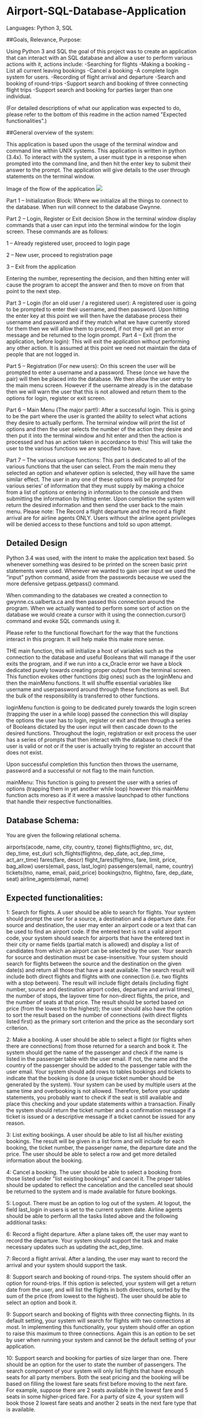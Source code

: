 # Airport-SQL-Database-Application

Languages: Python 3, SQL

##Goals, Relevance, Purpose:

Using Python 3 and SQL the goal of this project was to create an application that can interact with an SQL database and allow a user to perform various actions with it, actions include:
-Searching for flights
-Making a booking
-List all current leaving bookings
-Cancel a booking
-A complete login system for users.
-Recording of flight arrival and departure
-Search and booking of round-trips
-Support search and booking of three connecting flight trips
-Support search and booking for parties larger than one individual.

(For detailed descriptions of what our application was expected to do, please refer to the bottom of this readme in the action named "Expected functionalities".) 

##General overview of the system:

This application is based upon the usage of the terminal window and command line within UNIX systems. This application is written in python (3.4x). To interact with the system, a user must type in a response when prompted into the command line, and then hit the enter key to submit their answer to the prompt. The application will give details to the user through statements on the terminal window. 

Image of the flow of the application
![](https://github.com/ctevans/Airport-SQL-Database-Application/blob/master/Project%201%20DIA!.png)

Part 1 – Initialization Block:
Where we initialize all the things to connect to the database. When run will connect to the database Gwynne.

Part 2 – Login, Register or Exit decision
Show in the terminal window display commands that a user can input into the terminal window for the login screen. These commands are as follows:

1 – Already registered user, proceed to login page

2 – New user, proceed to registration page

3 – Exit from the application

Entering the number, representing the decision, and then hitting enter will cause the program to accept the answer and then to move on from that point to the next step.

Part 3 – Login (for an old user / a registered user):
A registered user is going to be prompted to enter their username, and then password. 
Upon hitting the enter key at this point we will then have the database process their username and password and if they match what we have currently stored for them then we will allow them to proceed, if not they will get an error message and be returned to the login prompt.
Part 4 – Exit (from the application, before login):
This will exit the application without performing any other action. It is assumed at this point we need not maintain the data of people that are not logged in. 

Part 5 – Registration (For new users):
On this screen the user will be prompted to enter a username and a password. These (once we have the pair) will then be placed into the database. We then allow the user entry to the main menu screen.  However if the username already is in the database then we will warn the user that this is not allowed and return them to the options for login, register or exit screen.

Part 6 – Main Menu (The major part!):
After a successful login. This is going to be the part where the user is granted the ability to select what actions they desire to actually perform. The terminal window will print the list of options and then the user selects the number of the action they desire and then put it into the terminal window and hit enter and then the action is processed and has an action taken in accordance to this! This will take the user to the various functions we are specified to have.

Part 7 – The various unique functions:
This part is dedicated to all of the various functions that the user can select. From the main menu they selected an option and whatever option is selected, they will have the same similar effect. The user in any one of these options will be prompted for various series’ of information that they must supply by making a choice from a list of options or entering in information to the console and then submitting the information by hitting enter. Upon completion the system will return the desired information and then send the user back to the main menu. 
Please note: The Record a flight departure and the record a flight arrival are for airline agents ONLY. Users without the airline agent privileges will be denied access to these functions and told so upon attempt. 


## Detailed Design

Python 3.4 was used, with the intent to make the application text based. So whenever something was desired to be printed on the screen basic print statements were used. Whenever we wanted to gain user input we used the “input” python command, aside from the passwords because we used the more defensive getpass.getpass() command. 

When commanding to the databases we created a connection to gwynne.cs.ualberta.ca and then passed this connection around the program. When we actually wanted to perform some sort of action on the database we would create a cursor with it using the connection.cursor() command and evoke SQL commands using it. 

Please refer to the functional flowchart for the way that the functions interact in this program. It will help make this make more sense.

THE main function, this will initialize a host of variables such as the connection to the database and useful Booleans that will manage if the user exits the program, and if we run into a cx_Oracle error we have a block dedicated purely towards creating proper output from the terminal screen. This function evokes other functions (big ones) such as the loginMenu and then the mainMenu functions. It will shuffle essential variables like username and userpassword around through these functions as well. But the bulk of the responsibility is transferred to other functions.

loginMenu function is going to be dedicated purely towards the login screen (trapping the user in a while loop) passed the connection this will display the options the user has to login, register or exit and then through a series of Booleans dictated by the user input will then cascade down to the desired functions. Throughout the login, registration or exit process the user has a series of prompts that then interact with the database to check if the user is valid or not or if the user is actually trying to register an account that does not exist. 

Upon successful completion this function then throws the username, password and a successful or not flag to the main function. 

mainMenu: This function is going to present the user with a series of options (trapping them in yet another while loop) however this mainMenu function acts moreso as if it were a massive launchpad to other functions that handle their respective functionalities. 

## Database Schema:
You are given the following relational schema.

airports(acode, name, city, country, tzone)
flights(flightno, src, dst, dep_time, est_dur)
sch_flights(flightno, dep_date, act_dep_time, act_arr_time)
fares(fare, descr)
flight_fares(flightno, fare, limit, price, bag_allow)
users(email, pass, last_login)
passengers(email, name, country)
tickets(tno, name, email, paid_price)
bookings(tno, flightno, fare, dep_date, seat)
airline_agents(email, name)

## Expected functionalities:

1: Search for flights. A user should be able to search for flights. Your system should prompt the user for a source, a destination and a departure date. For source and destination, the user may enter an airport code or a text that can be used to find an airport code. If the entered text is not a valid airport code, your system should search for airports that have the entered text in their city or name fields (partial match is allowed) and display a list of candidates from which an airport can be selected by the user. Your search for source and destination must be case-insensitive. Your system should search for flights between the source and the destination on the given date(s) and return all those that have a seat available. The search result will include both direct flights and flights with one connection (i.e. two flights with a stop between). The result will include flight details (including flight number, source and destination airport codes, departure and arrival times), the number of stops, the layover time for non-direct flights, the price, and the number of seats at that price. The result should be sorted based on price (from the lowest to the highest); the user should also have the option to sort the result based on the number of connections (with direct flights listed first) as the primary sort criterion and the price as the secondary sort criterion.

2: Make a booking. A user should be able to select a flight (or flights when there are connections) from those returned for a search and book it. The system should get the name of the passenger and check if the name is listed in the passenger table with the user email. If not, the name and the country of the passenger should be added to the passenger table with the user email. Your system should add rows to tables bookings and tickets to indicate that the booking is done (a unique ticket number should be generated by the system). Your system can be used by multiple users at the same time and overbooking is not allowed. Therefore, before your update statements, you probably want to check if the seat is still available and place this checking and your update statements within a transaction. Finally the system should return the ticket number and a confirmation message if a ticket is issued or a descriptive message if a ticket cannot be issued for any reason.

3: List exiting bookings. A user should be able to list all his/her existing bookings. The result will be given in a list form and will include for each booking, the ticket number, the passenger name, the departure date and the price. The user should be able to select a row and get more detailed information about the booking.

4: Cancel a booking. The user should be able to select a booking from those listed under "list existing bookings" and cancel it. The proper tables should be updated to reflect the cancelation and the cancelled seat should be returned to the system and is made available for future bookings.

5: Logout. There must be an option to log out of the system. At logout, the field last_login in users is set to the current system date.
Airline agents should be able to perform all the tasks listed above and the following additional tasks:

6: Record a flight departure. After a plane takes off, the user may want to record the departure. Your system should support the task and make necessary updates such as updating the act_dep_time.

7: Record a flight arrival. After a landing, the user may want to record the arrival and your system should support the task.

8: Support search and booking of round-trips. The system should offer an option for round-trips. If this option is selected, your system will get a return date from the user, and will list the flights in both directions, sorted by the sum of the price (from lowest to the highest). The user should be able to select an option and book it.

9: Support search and booking of flights with three connecting flights. In its default setting, your system will search for flights with two connections at most. In implementing this functionality, your system should offer an option to raise this maximum to three connections. Again this is an option to be set by user when running your system and cannot be the default setting of your application.

10: Support search and booking for parties of size larger than one. There should be an option for the user to state the number of passengers. The search component of your system will only list flights that have enough seats for all party members. Both the seat pricing and the booking will be based on filling the lowest fare seats first before moving to the next fare. For example, suppose there are 2 seats available in the lowest fare and 5 seats in some higher-priced fare. For a party of size 4, your system will book those 2 lowest fare seats and another 2 seats in the next fare type that is available.
